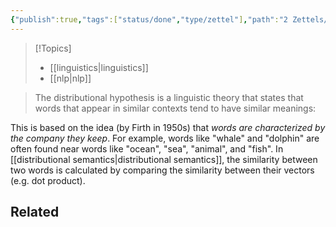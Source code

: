 ```yaml
---
{"publish":true,"tags":["status/done","type/zettel"],"path":"2 Zettels/distributional hypothesis.md","permalink":"/2-zettels/distributional-hypothesis/","PassFrontmatter":true}
---
```




> [!Topics]
> - [[linguistics\|linguistics]]
> - [[nlp\|nlp]]

> The distributional hypothesis is a linguistic theory that states that words that appear in similar contexts tend to have similar meanings: 

This is based on the idea (by Firth in 1950s) that *words are characterized by the company they keep*. For example, words like "whale" and "dolphin" are often found near words like "ocean", "sea", "animal", and "fish". In [[distributional semantics\|distributional semantics]], the similarity between two words is calculated by comparing the similarity between their vectors (e.g. dot product). 

## Related
